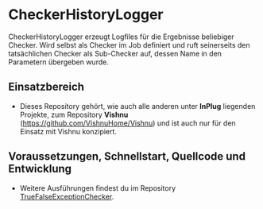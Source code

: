 # CheckerHistoryLogger
CheckerHistoryLogger erzeugt Logfiles für die Ergebnisse beliebiger Checker.
Wird selbst als Checker im Job definiert und ruft seinerseits den tatsächlichen Checker als Sub-Checker auf,
dessen Name in den Parametern übergeben wurde.

## Einsatzbereich

  - Dieses Repository gehört, wie auch alle anderen unter **InPlug** liegenden Projekte, zum
   Repository **Vishnu** (https://github.com/VishnuHome/Vishnu) und ist auch nur für den Einsatz mit Vishnu konzipiert.

## Voraussetzungen, Schnellstart, Quellcode und Entwicklung

  - Weitere Ausführungen findest du im Repository [TrueFalseExceptionChecker](https://github.com/InPlug/TrueFalseExceptionChecker).
